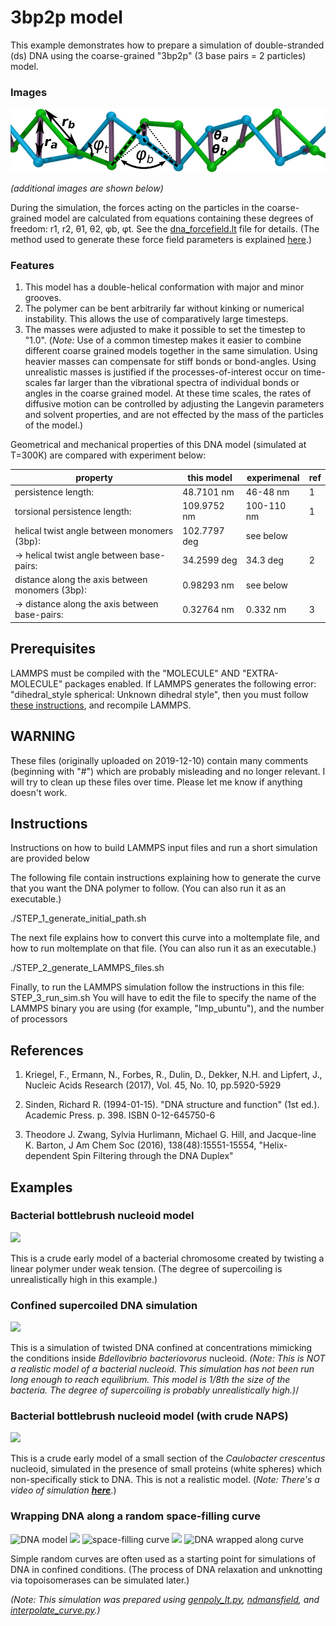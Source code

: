 3bp2p model
====================

This example demonstrates how to prepare a simulation of double-stranded (ds)
DNA using the coarse-grained "3bp2p" (3 base pairs = 2 particles) model.

### Images

![](https://raw.githubusercontent.com/jewettaij/dlpdb/master/examples/dna_example/statistics_keeping_every_3rd_base_pair/dsDNA_3to1_C3p.png)

*(additional images are shown below)*

During the simulation, the forces acting on the particles in the coarse-grained model are calculated from equations containing these degrees of freedom: r1, r2, θ1, θ2, φb, φt.  See the [dna_forcefield.lt](moltemplate_files/dna_forcefield.lt) file for details.  (The method used to generate these force field parameters is explained [here](moltemplate_files/deriving_force_field_parameters).)


### Features

1) This model has a double-helical conformation with major and minor grooves.
2) The polymer can be bent arbitrarily far without kinking or numerical instability.  This allows the use of comparatively large timesteps.
3) The masses were adjusted to make it possible to set the timestep to "1.0".  (*Note:* Use of a common timestep makes it easier to combine different coarse grained models together in the same simulation.  Using heavier masses can compensate for stiff bonds or bond-angles.  Using unrealistic masses is justified if the processes-of-interest occur on time-scales far larger than the vibrational spectra of individual bonds or angles in the coarse grained model.  At these time scales, the rates of diffusive motion can be controlled by adjusting the Langevin parameters and solvent properties, and are not effected by the mass of the particles of the model.)

Geometrical and mechanical properties of this DNA model (simulated at T=300K) are compared with experiment below:

| property                                       |  this model  | experimenal | ref |
|------------------------------------------------|--------------|-------------|-----|
| persistence length:                            |  48.7101 nm  |   46-48 nm  |  1  |
| torsional persistence length:                  | 109.9752 nm  | 100-110 nm  |  1  |
| helical twist angle between monomers (3bp):    | 102.7797 deg |  see below  |     |
| → helical twist angle between base-pairs:     |  34.2599 deg |   34.3 deg  |  2  |
| distance along the axis between monomers (3bp):|  0.98293 nm  |  see below  |     |
| → distance along the axis between base-pairs: |  0.32764 nm  |   0.332 nm  |  3  |

##    Prerequisites

LAMMPS must be compiled with the "MOLECULE" AND "EXTRA-MOLECULE"
packages enabled.  If LAMMPS generates the following error:
"dihedral_style spherical: Unknown dihedral style", then you must follow
[these instructions](https://lammps.sandia.gov/doc/Build_package.html),
and recompile LAMMPS.

##    WARNING

These files (originally uploaded on 2019-12-10) contain many comments
(beginning with "#") which are probably misleading and no longer relevant.
I will try to clean up these files over time.
Please let me know if anything doesn't work.

##    Instructions

Instructions on how to build LAMMPS input files and 
run a short simulation are provided below

The following file contain instructions explaining how to generate
the curve that you want the DNA polymer to follow.
(You can also run it as an executable.)

   ./STEP_1_generate_initial_path.sh

The next file explains how to convert this curve into a moltemplate file, and
how to run moltemplate on that file. (You can also run it as an executable.)

   ./STEP_2_generate_LAMMPS_files.sh

Finally, to run the LAMMPS simulation follow the instructions in this file:
STEP_3_run_sim.sh
You will have to edit the file to specify the name of the LAMMPS binary
you are using (for example, "lmp_ubuntu"), and the number of processors

## References

1) Kriegel, F., Ermann, N., Forbes, R., Dulin, D., Dekker, N.H. and Lipfert, J., Nucleic Acids Research (2017), Vol. 45, No. 10, pp.5920-5929

2) Sinden, Richard R. (1994-01-15). "DNA structure and function" (1st ed.). Academic Press. p. 398. ISBN 0-12-645750-6

3) Theodore J. Zwang, Sylvia Hurlimann, Michael G. Hill, and Jacque-line K. Barton, J Am Chem Soc (2016), 138(48):15551-15554, "Helix-dependent Spin Filtering through the DNA Duplex"

## Examples

### Bacterial bottlebrush nucleoid model

![](http://moltemplate.org/images/misc/plectenomic_bottlebrush_off_axis_bbk.jpg)

This is a crude early model of a bacterial chromosome created by twisting a linear polymer under weak tension.  (The degree of supercoiling is unrealistically high in this example.)


### Confined supercoiled DNA simulation

![](http://moltemplate.org/images/prokaryotes/confined_supercoiling_2016-1-13.jpg)

This is a simulation of twisted DNA confined at concentrations mimicking the conditions inside *Bdellovibrio bacteriovorus* nucleoid.  *(Note: This is NOT a realistic model of a bacterial nucleoid.  This simulation has not been run long enough to reach equilibrium.  This model is 1/8th the size of the bacteria.  The degree of supercoiling is probably unrealistically high.)*/

### Bacterial bottlebrush nucleoid model (with crude NAPS)

![](http://moltemplate.org/images/prokaryotes/condensation_supercoiling+proteinglue_2016-3-26.jpg)

This is a crude early model of a small section of the *Caulobacter crescentus* nucleoid, simulated in the presence of small proteins (white spheres) which non-specifically stick to DNA.  This is not a realistic model.  (*Note: There's a video of simulation* [***here***](https://www.youtube.com/watch?v=A_ER8ztxl5I).)

### Wrapping DNA along a random space-filling curve

![DNA model](https://raw.githubusercontent.com/jewettaij/ndmansfield/master/doc/images/moltemplate_usage/CG_dsDNA_gold_turquoise.gif)
![](https://raw.githubusercontent.com/jewettaij/ndmansfield/master/doc/images/plus.png)
![space-filling curve](https://raw.githubusercontent.com/jewettaij/ndmansfield/master/doc/images/hamiltonian_paths_16x16x16.gif)
![](https://raw.githubusercontent.com/jewettaij/ndmansfield/master/doc/images/rightarrow.png)
![DNA wrapped along curve](https://raw.githubusercontent.com/jewettaij/ndmansfield/master/doc/images/moltemplate_usage/wrap_CG_dsDNA_around_a_curve_from_ndmansfield_LLR.png)

Simple random curves are often used as a starting point for simulations of DNA in confined conditions. (The process of DNA relaxation and unknotting via topoisomerases can be simulated later.)

*(Note: This simulation was prepared using [genpoly_lt.py](../../../../../../../doc/doc_genpoly_lt.md), [ndmansfield](https://github.com/jewettaij/ndmansfield), and [interpolate_curve.py](../../../../../../../doc//doc_interpolate_curve.md).)*
